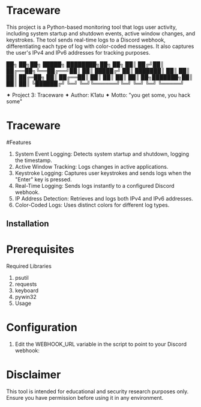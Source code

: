 # Traceware
This project is a Python-based monitoring tool that logs user activity, including system startup and shutdown events, active window changes, and keystrokes. The tool sends real-time logs to a Discord webhook, differentiating each type of log with color-coded messages. It also captures the user's IPv4 and IPv6 addresses for tracking purposes.

██╗  ██╗██╗      █████╗ ████████╗██╗   ██╗
██║ ██╔╝██║     ██╔══██╗╚══██╔══╝██║   ██║
█████╔╝ ██║     ███████║   ██║   ██║   ██║
██╔═██╗ ██║     ██╔══██║   ██║   ██║   ██║
██║  ██╗███████╗██║  ██║   ██║   ╚██████╔╝
╚═╝  ╚═╝╚══════╝╚═╝  ╚═╝   ╚═╝    ╚═════╝ 
                                          

✦ Project 3: Traceware
✦ Author: K1atu
✦ Motto: "you get some, you hack some"

# Traceware

#Features
1. System Event Logging: Detects system startup and shutdown, logging the timestamp.
2. Active Window Tracking: Logs changes in active applications.
3. Keystroke Logging: Captures user keystrokes and sends logs when the "Enter" key is pressed.
4. Real-Time Logging: Sends logs instantly to a configured Discord webhook.
5. IP Address Detection: Retrieves and logs both IPv4 and IPv6 addresses.
6. Color-Coded Logs: Uses distinct colors for different log types.

## Installation
# Prerequisites
Required Libraries
1. psutil
2. requests
3. keyboard
4. pywin32
5. Usage

# Configuration

1. Edit the WEBHOOK_URL variable in the script to point to your Discord webhook:

# Disclaimer

This tool is intended for educational and security research purposes only. Ensure you have permission before using it in any environment.
